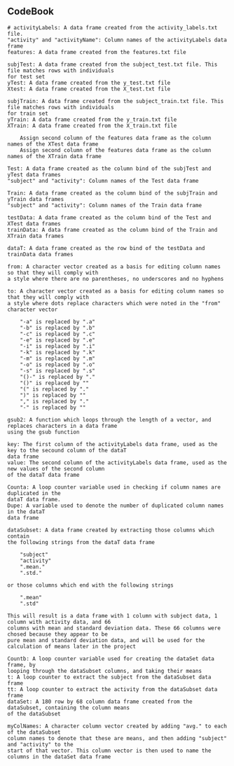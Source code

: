 ## CodeBook

    # activityLabels: A data frame created from the activity_labels.txt file.
    "activity" and "activityName": Column names of the activityLabels data frame
    features: A data frame created from the features.txt file
    
    subjTest: A data frame created from the subject_test.txt file. This file matches rows with individuals 
    for test set
    yTest: A data frame created from the y_test.txt file
    Xtest: A data frame created from the X_test.txt file
    
    subjTrain: A data frame created from the subject_train.txt file. This file matches rows with individuals 
    for train set
    yTrain: A data frame created from the y_train.txt file
    XTrain: A data frame created from the X_train.txt file
    
        Assign second column of the features data frame as the column names of the XTest data frame
        Assign second column of the features data frame as the column names of the XTrain data frame
    
    Test: A data frame created as the column bind of the subjTest and yTest data frames
    "subject" and "activity": Column names of the Test data frame
    
    Train: A data frame created as the column bind of the subjTrain and yTrain data frames
    "subject" and "activity": Column names of the Train data frame
    
    testData: A data frame created as the column bind of the Test and XTest data frames
    trainData: A data frame created as the column bind of the Train and XTrain data frames
    
    dataT: A data frame created as the row bind of the testData and trainData data frames

    from: A character vector created as a basis for editing column names so that they will comply with
    a style where there are no parentheses, no underscores and no hyphens

    to: A character vector created as a basis for editing column names so that they will comply with
    a style where dots replace characters which were noted in the "from" character vector
    
        "-a" is replaced by ".a"
        "-b" is replaced by ".b"
        "-c" is replaced by ".c"
        "-e" is replaced by ".e"
        "-i" is replaced by ".i"
        "-k" is replaced by ".k"
        "-m" is replaced by ".m"
        "-o" is replaced by ".o"
        "-s" is replaced by ".s"
        "()-" is replaced by "."
        "()" is replaced by ""
        "(" is replaced by "."
        ")" is replaced by ""
        "," is replaced by "."
        "-" is replaced by ""
    
    gsub2: A function which loops through the length of a vector, and replaces characters in a data frame 
    using the gsub function
    
    key: The first column of the activityLabels data frame, used as the key to the secound column of the dataT
    data frame
    value: The second column of the activityLabels data frame, used as the new values of the second column
    of the dataT data frame
    
    Counta: A loop counter variable used in checking if column names are duplicated in the
    dataT data frame.
    Dupe: A variable used to denote the number of duplicated column names in the dataT 
    data frame
    
    dataSubset: A data frame created by extracting those columns which contain
    the following strings from the dataT data frame
    
        "subject"
        "activity"
        ".mean."
        ".std."
        
    or those columns which end with the following strings
    
        ".mean"
        ".std"
        
    This will result is a data frame with 1 column with subject data, 1 column with activity data, and 66 
    columns with mean and standard deviation data. These 66 columns were chosed because they appear to be 
    pure mean and standard deviation data, and will be used for the calculation of means later in the project
    
    Countb: A loop counter variable used for creating the dataSet data frame, by
    looping through the dataSubset columns, and taking their means
    t: A loop counter to extract the subject from the dataSubset data frame
    tt: A loop counter to extract the activity from the dataSubset data frame
    dataSet: A 180 row by 68 column data frame created from the dataSubset, containing the column means
    of the dataSubset
    
    myColNames: A character column vector created by adding "avg." to each of the dataSubset
    column names to denote that these are means, and then adding "subject" and "activity" to the 
    start of that vector. This column vector is then used to name the columns in the dataSet data frame
